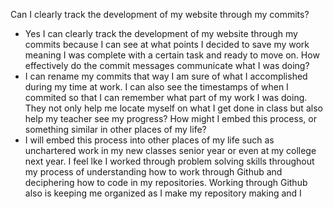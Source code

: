 Can I clearly track the development of my website through my commits?
* Yes I can clearly track the development of my website through my commits because I can see at what points I decided to save my work meaning I was complete with a certain task and ready to move on.
How effectively do the commit messages communicate what I was doing?
* I can rename my commits that way I am sure of what I accomplished during my time at work. I can also see the timestamps of when I commited so that I can remember what part of my work I was doing. They not only help me locate myself on what I get done in class but also help my teacher see my progress? 
How might I embed this process, or something similar in other places of my life?
* I will embed this process into other places of my life such as unchartered work in my new classes senior year or even at my college next year. I feel lke I worked through problem solving skills throughout my process of understanding how to work through Github and deciphering how to code in my repositories. Working through Github also is keeping me organized as I make my repository making and I
